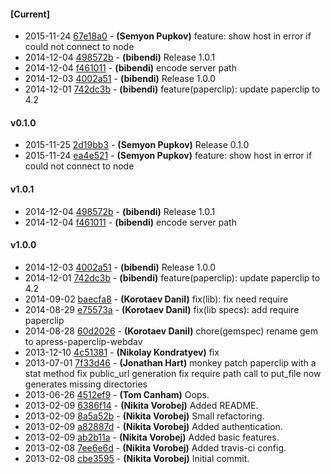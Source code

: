 
#### [Current]
 * 2015-11-24 [67e18a0](../../commit/67e18a0) - __(Semyon Pupkov)__ feature: show host in error if could not connect to node
 * 2014-12-04 [498572b](../../commit/498572b) - __(bibendi)__ Release 1.0.1
 * 2014-12-04 [f461011](../../commit/f461011) - __(bibendi)__ encode server path
 * 2014-12-03 [4002a51](../../commit/4002a51) - __(bibendi)__ Release 1.0.0
 * 2014-12-01 [742dc3b](../../commit/742dc3b) - __(bibendi)__ feature(paperclip): update paperclip to 4.2

#### v0.1.0
 * 2015-11-25 [2d19bb3](../../commit/2d19bb3) - __(Semyon Pupkov)__ Release 0.1.0
 * 2015-11-24 [ea4e521](../../commit/ea4e521) - __(Semyon Pupkov)__ feature: show host in error if could not connect to node

#### v1.0.1
 * 2014-12-04 [498572b](../../commit/498572b) - __(bibendi)__ Release 1.0.1
 * 2014-12-04 [f461011](../../commit/f461011) - __(bibendi)__ encode server path

#### v1.0.0
 * 2014-12-03 [4002a51](../../commit/4002a51) - __(bibendi)__ Release 1.0.0
 * 2014-12-01 [742dc3b](../../commit/742dc3b) - __(bibendi)__ feature(paperclip): update paperclip to 4.2
 * 2014-09-02 [baecfa8](../../commit/baecfa8) - __(Korotaev Danil)__ fix(lib): fix need require
 * 2014-08-29 [e75573a](../../commit/e75573a) - __(Korotaev Danil)__ fix(lib specs): add require paperclip
 * 2014-08-28 [60d2026](../../commit/60d2026) - __(Korotaev Danil)__ chore(gemspec) rename gem to apress-paperclip-webdav
 * 2013-12-10 [4c51381](../../commit/4c51381) - __(Nikolay Kondratyev)__ fix
 * 2013-07-01 [7f33d46](../../commit/7f33d46) - __(Jonathan Hart)__ monkey patch paperclip with a stat method fix public_url generation fix require path call to put_file now generates missing directories
 * 2013-06-26 [4512ef9](../../commit/4512ef9) - __(Tom Canham)__ Oops.
 * 2013-02-09 [6386f14](../../commit/6386f14) - __(Nikita Vorobej)__ Added README.
 * 2013-02-09 [8a5a52b](../../commit/8a5a52b) - __(Nikita Vorobej)__ Small refactoring.
 * 2013-02-09 [a82887d](../../commit/a82887d) - __(Nikita Vorobej)__ Added authentication.
 * 2013-02-09 [ab2b11a](../../commit/ab2b11a) - __(Nikita Vorobej)__ Added basic features.
 * 2013-02-08 [7ee6e6d](../../commit/7ee6e6d) - __(Nikita Vorobej)__ Added travis-ci config.
 * 2013-02-08 [cbe3595](../../commit/cbe3595) - __(Nikita Vorobej)__ Initial commit.
